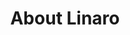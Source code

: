 ---
title: About Linaro
description: |-
    Linaro leads collaboration in the Arm ecosystem and helps companies work with the latest open source technology.
permalink: /about/
js-package: about
css-package: about
layout: flow
jumbotron:
    triangle-divider: true
    description-class: smaller
    background-image: /assets/images/content/bkk19-group-photo.jpg
flow:
    - row: container_row
      sections:
        - format: feature_block
          style: text-center text-white
          content:
            side_content:
                position: right
                type: image
                content: /assets/images/content/Linaro-Logo.svg
            text: >
                Linaro brings together industry and the open source community to work on key projects, deliver great tools, reduce industry wide fragmentation and redundant effort, and provide common software foundations for all. The mission is not exclusive to Arm – Linaro can work on other architectures and technologies where the work benefits Linaro members and the Arm ecosystem.

                Member companies fund Linaro and provide a significant proportion of its engineering resources as assignees who work full time on Linaro projects and member engineers who work on member-sponsored projects. Linaro’s engineering team, including contributed member resources, consists of about 300 software developers. Linaro engages with the broader open source community on a daily basis on IRC, mailing lists and at industry events, including at its own Linaro Connect events. The work page provides an overview of, and links to more information about, Linaro’s organization, groups, projects and initiatives.
        - format: feature_block
          style: text-center text-white
          content:
            side_content:
                position: left
                type: slider
                content:
                    lightbox_enabled: true
                    seconds_per_slide: 5
                    nav: true
                    dots: false
                    xs_items: 1
                    sm_items: 1
                    md_items: 1
                    lg_items: 1 
                    items:
                        - image: /assets/images/content/bkk19-group-photo.jpg
                          alt: Linaro Connect Bangkok 2019 Group Photo
                          title: Linaro Connect Bangkok 2019 Group Photo
                        - image: /assets/images/content/yvr18-group-photo.jpg
                          alt: Linaro Connect Vancouver 2018 Group Photo
                          title: Linaro Connect Vancouver 2018 Group Photo
                        - image: /assets/images/content/hkg18-group-photo-optimized.jpg
                          alt: Linaro Connect Hong Kong 2018 Group Photo
                          title: Linaro Connect Hong Kong 2018 Group Photo
            title: Many hands make light work
            text: >
                The members determine what work is done by the Linaro engineering team. As the number of Linaro members increases, the company’s capacity to provide engineering solutions grows and so the return on a member’s investment increases. This results in more common engineering work being completed by the Linaro engineers, enabling the members to focus more of their own resources on innovation and differentiation.

                Linaro’s work is at the heart of all modern Linux-based devices running on Arm processors, including Android smartphones and tablets. As markets for Arm processors develop, new opportunities for collaborative engineering are created around Linux and other open source operating systems. These opportunities include software stacks and tools in mobile, networking, servers, the digital home and IoT.
    - row: container_row
      sections:
        - format: title
          size: h2
          content: Enabling markets on Arm architecture since 2010
    - row: custom_include_row
      source: about/about_timeline.html
    - row: container_row
      sections:
        - format: title
          size: h2
          content: Laying foundations upon which to innovate
        - format: text
          style: text-center
          content: >
            Linaro maintains the Arm ecosystem while identifying markets where fragmented Arm code bases need consolidation. Together with our members we develop strategy and engineering solutions which deliver common software upon which to innovate.
        - format: block
          style: text-center text-white innovations_foundation
          item_width: 3
          content: 
              - title: 
                    size: h3
                    content: Collaborate on the essentials
                text:
                    content: >
                        Linaro provides a collaborative forum where industry and community work together on open source software to **solve common problems**
              - title: 
                    size: h3
                    content: Focus on differentiation
                text:
                    content: >
                        There is **no need to differentiate on the basics**. Solving common problems together once and for all allows you to focus on your value add. 
              - title: 
                    size: h3
                    content: See tangible results
                text:
                    content: >
                        Solving problems doesn’t just mean developing strategy. It means **actual engineering solutions** are delivered by Linaro and member engineers. 
              - title: 
                    size: h3
                    content: Work with Arm software experts
                text:
                    content: >
                        Linaro maintains the Arm ecosystem, providing the tools, security and Linux kernel quality needed for a solid base to differentiate on. **Arm software is our expertise.** 
    - row: custom_include_row
      source: about/employee_map.html
    - row: container_row
      sections:
        - format: block
          style: text-center text-white organisation-section
          item_width: 4
          content: 
              - title: 
                    size: h3
                    content: Board of Directors
                url: /about/team/board/
                text:
                    content: >
                        The Board is the principal decision making body and focuses on ensuring the organization is moving toward its strategic mission through a combination of industry
                buttons:
                    - title: Learn More
                      url: /about/team/board/
                      icon: fa fa-users
                      style: btn-primary
              - title: 
                    size: h3
                    content: Technical Steering Committee
                url: /about/team/technical-steering-committee/
                text:
                    content: >
                        The Linaro Office of the CTO (OCTO) supports the TSC in determining Linaro’s technical strategy, ensuring technical coherency across Linaro’s engineering activities
                buttons:
                    - title: Learn More
                      url: /about/team/technical-steering-committee/
                      icon: fa fa-users
                      style: btn-primary
              - title: 
                    size: h3
                    content: Executive Team
                url: /about/team/executive/
                text:
                    content: >
                        The executive team work with the Technical Steering Committee and Linaro members to translate strategy and resources into deliverables. They are responsible for the...
                buttons:
                    - title: Learn More
                      url: /about/team/executive/
                      icon: fa fa-users
                      style: btn-primary
---